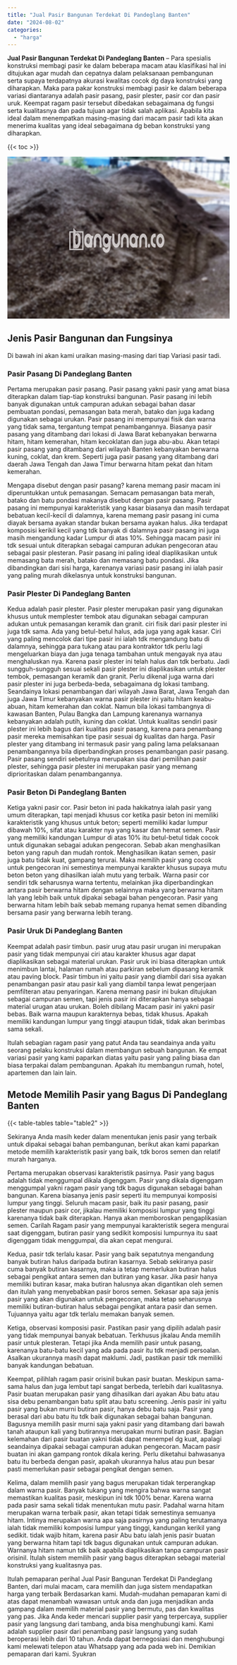 ```yaml
---
title: "Jual Pasir Bangunan Terdekat Di Pandeglang Banten"
date: "2024-08-02"
categories: 
  - "harga"
---
```


**Jual Pasir Bangunan Terdekat Di Pandeglang Banten** – Para spesialis konstruksi membagi pasir ke dalam beberapa macam atau klasifikasi hal ini ditujukan agar mudah dan cepatnya dalam pelaksanaan pembangunan serta supaya terdapatnya akurasi kwalitas cocok dg daya konstruksi yang diharapkan. Maka para pakar konstruksi membagi pasir ke dalam beberapa variasi diantaranya adalah pasir pasang, pasir plester, pasir cor dan pasir uruk. Keempat ragam pasir tersebut dibedakan sebagaimana dg fungsi serta kualitasnya dan pada tujuan agar tidak salah aplikasi. Apabila kita ideal dalam menempatkan masing-masing dari macam pasir tadi kita akan menerima kualitas yang ideal sebagaimana dg beban konstruksi yang diharapkan.

{{< toc >}}

![Jual Pasir Bangunan Terdekat Di Pandeglang Banten](/images/jual-pasir-bangunan-39.png)

## Jenis Pasir Bangunan dan Fungsinya

Di bawah ini akan kami uraikan masing-masing dari tiap Variasi pasir tadi.

### Pasir Pasang Di Pandeglang Banten

Pertama merupakan pasir pasang. Pasir pasang yakni pasir yang amat biasa diterapkan dalam tiap-tiap konstruksi bangunan. Pasir pasang ini lebih banyak digunakan untuk campuran adukan sebagai bahan dasar pembuatan pondasi, pemasangan bata merah, batako dan juga kadang digunakan sebagai urukan. Pasir pasang ini mempunyai fisik dan warna yang tidak sama, tergantung tempat penambangannya. Biasanya pasir pasang yang ditambang dari lokasi di Jawa Barat kebanyakan berwarna hitam, hitam kemerahan, hitam kecoklatan dan juga abu-abu. Akan tetapi pasir pasang yang ditambang dari wilayah Banten kebanyakan berwarna kuning, coklat, dan krem. Seperti juga pasir pasang yang ditambang dari daerah Jawa Tengah dan Jawa Timur berwarna hitam pekat dan hitam kemerahan.

Mengapa disebut dengan pasir pasang? karena memang pasir macam ini diperuntukkan untuk pemasangan. Semacam pemasangan bata merah, batako dan batu pondasi makanya disebut dengan pasir pasang. Pasir pasang ini mempunyai karakteristik yang kasar biasanya dan masih terdapat bebatuan kecil-kecil di dalamnya, karena memang pasir pasang ini cuma diayak bersama ayakan standar bukan bersama ayakan halus. Jika terdapat komposisi kerikil kecil yang tdk banyak di dalamnya pasir pasang ini juga masih mengandung kadar Lumpur di atas 10%. Sehingga macam pasir ini tdk sesuai untuk diterapkan sebagai campuran adukan pengecoran atau sebagai pasir plesteran. Pasir pasang ini paling ideal diaplikasikan untuk memasang bata merah, batako dan memasang batu pondasi. Jika dibandingkan dari sisi harga, karenanya variasi pasir pasang ini ialah pasir yang paling murah dikelasnya untuk konstruksi bangunan.

### Pasir Plester Di Pandeglang Banten

Kedua adalah pasir plester. Pasir plester merupakan pasir yang digunakan khusus untuk memplester tembok atau digunakan sebagai campuran adukan untuk pemasangan keramik dan granit. ciri fisik dari pasir plester ini juga tdk sama. Ada yang betul-betul halus, ada juga yang agak kasar. Ciri yang paling mencolok dari tipe pasir ini ialah tdk mengandung batu di dalamnya, sehingga para tukang atau para kontraktor tdk perlu lagi mengeluarkan biaya dan juga tenaga tambahan untuk mengayak nya atau menghaluskan nya. Karena pasir plester ini telah halus dan tdk berbatu. Jadi sungguh-sungguh sesuai sekali pasir plester ini diaplikasikan untuk plester tembok, pemasangan keramik dan granit. Perlu dikenal juga warna dari pasir plester ini juga berbeda-beda, sebagaimana dg lokasi tambang. Seandainya lokasi penambangan dari wilayah Jawa Barat, Jawa Tengah dan juga Jawa Timur kebanyakan warna pasir plester ini yaitu hitam keabu-abuan, hitam kemerahan dan coklat. Namun bila lokasi tambangnya di kawasan Banten, Pulau Bangka dan Lampung karenanya warnanya kebanyakan adalah putih, kuning dan coklat. Untuk kualitas sendiri pasir plester ini lebih bagus dari kualitas pasir pasang, karena para penambang pasir mereka memisahkan tipe pasir sesuai dg kualitas dan harga. Pasir plester yang ditambang ini termasuk pasir yang paling lama pelaksanaan penambangannya bila diperbandingkan proses penambangan pasir pasang. Pasir pasang sendiri sebetulnya merupakan sisa dari pemilihan pasir plester, sehingga pasir plester ini merupakan pasir yang memang diprioritaskan dalam penambangannya.

### Pasir Beton Di Pandeglang Banten

Ketiga yakni pasir cor. Pasir beton ini pada hakikatnya ialah pasir yang umum diterapkan, tapi menjadi khusus cor ketika pasir beton ini memiliki karakteristik yang khusus untuk beton; seperti memiliki kadar lumpur dibawah 10%, sifat atau karakter nya yang kasar dan hemat semen. Pasir yang memiliki kandungan Lumpur di atas 10% itu betul-betul tidak cocok untuk digunakan sebagai adukan pengecoran. Sebab akan menghasilkan beton yang rapuh dan mudah rontok. Menghasilkan ikatan semen, pasir juga batu tidak kuat, gampang terurai. Maka memilih pasir yang cocok untuk pengecoran ini semestinya mempunyai karakter khusus supaya mutu beton beton yang dihasilkan ialah mutu yang terbaik. Warna pasir cor sendiri tdk seharusnya warna tertentu, melainkan jika diperbandingkan antara pasir berwarna hitam dengan selainnya maka yang berwarna hitam lah yang lebih baik untuk dipakai sebagai bahan pengecoran. Pasir yang berwarna hitam lebih baik sebab memang rupanya hemat semen dibanding bersama pasir yang berwarna lebih terang.

### Pasir Uruk Di Pandeglang Banten

Keempat adalah pasir timbun. pasir urug atau pasir urugan ini merupakan pasir yang tidak mempunyai ciri atau karakter khusus agar dapat diaplikasikan sebagai material urukan. Pasir uruk ini biasa diterapkan untuk menimbun lantai, halaman rumah atau parkiran sebelum dipasang keramik atau paving block. Pasir timbun ini yaitu pasir yang diambil dari sisa ayakan penambangan pasir atau pasir kali yang diambil tanpa lewat pengerjaan pemfilteran atau penyaringan. Karena memang pasir ini bukan ditujukan sebagai campuran semen, tapi jenis pasir ini diterapkan hanya sebagai material urugan atau urukan. Boleh dibilang Macam pasir ini yakni pasir bebas. Baik warna maupun karakternya bebas, tidak khusus. Apakah memiliki kandungan lumpur yang tinggi ataupun tidak, tidak akan berimbas sama sekali.

Itulah sebagian ragam pasir yang patut Anda tau seandainya anda yaitu seorang pelaku konstruksi dalam membangun sebuah bangunan. Ke empat variasi pasir yang kami paparkan diatas yaitu pasir yang paling biasa dan biasa terpakai dalam pembangunan. Apakah itu membangun rumah, hotel, apartemen dan lain lain.

## Metode Memilih Pasir yang Bagus Di Pandeglang Banten

{{< table-tables table="table2" >}}

Sekiranya Anda masih keder dalam menentukan jenis pasir yang terbaik untuk dipakai sebagai bahan pembangunan, berikut akan kami paparkan metode memilih karakteristik pasir yang baik, tdk boros semen dan relatif murah harganya.

Pertama merupakan observasi karakteristik pasirnya. Pasir yang bagus adalah tidak menggumpal dikala digenggam. Pasir yang dikala digenggam menggumpal yakni ragam pasir yang tdk bagus digunakan sebagai bahan bangunan. Karena biasanya jenis pasir seperti itu mempunyai komposisi lumpur yang tinggi. Seluruh macam pasir, baik itu pasir pasang, pasir plester maupun pasir cor, jikalau memiliki komposisi lumpur yang tinggi karenanya tidak baik diterapkan. Hanya akan memboroskan pengaplikasian semen. Carilah Ragam pasir yang mempunyai karakteristik segera mengurai saat digenggam, butiran pasir yang sedikit komposisi lumpurnya itu saat digenggam tidak menggumpal, dia akan cepat mengurai.

Kedua, pasir tdk terlalu kasar. Pasir yang baik sepatutnya mengandung banyak butiran halus daripada butiran kasarnya. Sebab sekiranya pasir cuma banyak butiran kasarnya, maka ia tetap memerlukan butiran halus sebagai pengikat antara semen dan butiran yang kasar. Jika pasir hanya memiliki butiran kasar, maka butiran halusnya akan digantikan oleh semen dan itulah yang menyebabkan pasir boros semen. Sekasar apa saja jenis pasir yang akan digunakan untuk pengecoran, maka tetap seharusnya memiliki butiran-butiran halus sebagai pengikat antara pasir dan semen. Tujuannya yaitu agar tdk terlalu memakan banyak semen.

Ketiga, observasi komposisi pasir. Pastikan pasir yang dipilih adalah pasir yang tidak mempunyai banyak bebatuan. Terkhusus jikalau Anda memilih pasir untuk plesteran. Tetapi jika Anda memilih pasir untuk pasang, karenanya batu-batu kecil yang ada pada pasir itu tdk menjadi persoalan. Asalkan ukurannya masih dapat maklumi. Jadi, pastikan pasir tdk memiliki banyak kandungan bebatuan.

Keempat, pilihlah ragam pasir orisinil bukan pasir buatan. Meskipun sama-sama halus dan juga lembut tapi sangat berbeda, terlebih dari kualitasnya. Pasir buatan merupakan pasir yang dihasilkan dari ayakan Abu batu atau sisa debu penambangan batu split atau batu screening. Jenis pasir ini yaitu pasir yang bukan murni butiran pasir, hanya debu batu saja. Pasir yang berasal dari abu batu itu tdk baik digunakan sebagai bahan bangunan. Bagusnya memilih pasir murni saja yakni pasir yang ditambang dari bawah tanah ataupun kali yang butirannya merupakan murni butiran pasir. Bagian kelemahan dari pasir buatan yakni tidak dapat menempel dg kuat, apalagi seandainya dipakai sebagai campuran adukan pengecoran. Macam pasir buatan ini akan gampang rontok dikala kering. Perlu diketahui bahwasanya batu itu berbeda dengan pasir, apakah ukurannya halus atau pun besar pasti memerlukan pasir sebagai pengikat dengan semen.

Kelima, dalam memilih pasir yang bagus merupakan tidak terperangkap dalam warna pasir. Banyak tukang yang mengira bahwa warna sangat memastikan kualitas pasir, meskipun ini tdk 100% benar. Karena warna pada pasir sama sekali tidak menentukan mutu pasir. Padahal warna hitam merupakan warna terbaik pasir, akan tetapi tidak semestinya semuanya hitam. Intinya merupakan warna apa saja pasirnya yang paling terutamanya ialah tidak memiliki komposisi lumpur yang tinggi, kandungan kerikil yang sedikit. tidak wajib hitam, karena pasir Abu batu ialah jenis pasir buatan yang berwarna hitam tapi tdk bagus digunakan untuk campuran adukan. Warnanya hitam namun tdk baik apabila diaplikasikan tanpa campuran pasir orisinil. Itulah sistem memilih pasir yang bagus diterapkan sebagai material konstruksi yang kualitasnya pas.

Itulah pemaparan perihal Jual Pasir Bangunan Terdekat Di Pandeglang Banten, dari mulai macam, cara memilih dan juga sistem mendapatkan harga yang terbaik Berdasarkan kami. Mudah-mudahan pemaparan kami di atas dapat menambah wawasan untuk anda dan juga menjadikan anda gampang dalam memilih material pasir yang bermutu, pas dan kwalitas yang pas. Jika Anda keder mencari supplier pasir yang terpercaya, supplier pasir yang langsung dari tambang, anda bisa menghubungi kami. Kami adalah supplier pasir dari penambang pasir langsung yang sudah beroperasi lebih dari 10 tahun. Anda dapat bernegosiasi dan menghubungi kami melewati telepon atau Whatsapp yang ada pada web ini. Demikian pemaparan dari kami. Syukran

